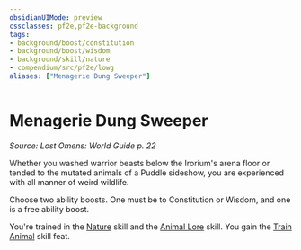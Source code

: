 ```yaml
---
obsidianUIMode: preview
cssclasses: pf2e,pf2e-background
tags:
- background/boost/constitution
- background/boost/wisdom
- background/skill/nature
- compendium/src/pf2e/lowg
aliases: ["Menagerie Dung Sweeper"]
---
```

# Menagerie Dung Sweeper
*Source: Lost Omens: World Guide p. 22*  

Whether you washed warrior beasts below the Irorium's arena floor or tended to the mutated animals of a Puddle sideshow, you are experienced with all manner of weird wildlife.

Choose two ability boosts. One must be to Constitution or Wisdom, and one is a free ability boost.

You're trained in the [Nature](compendium/skills.md#Nature) skill and the [Animal Lore](compendium/skills.md#Lore) skill. You gain the [Train Animal](compendium/feats/train-animal.md) skill feat.